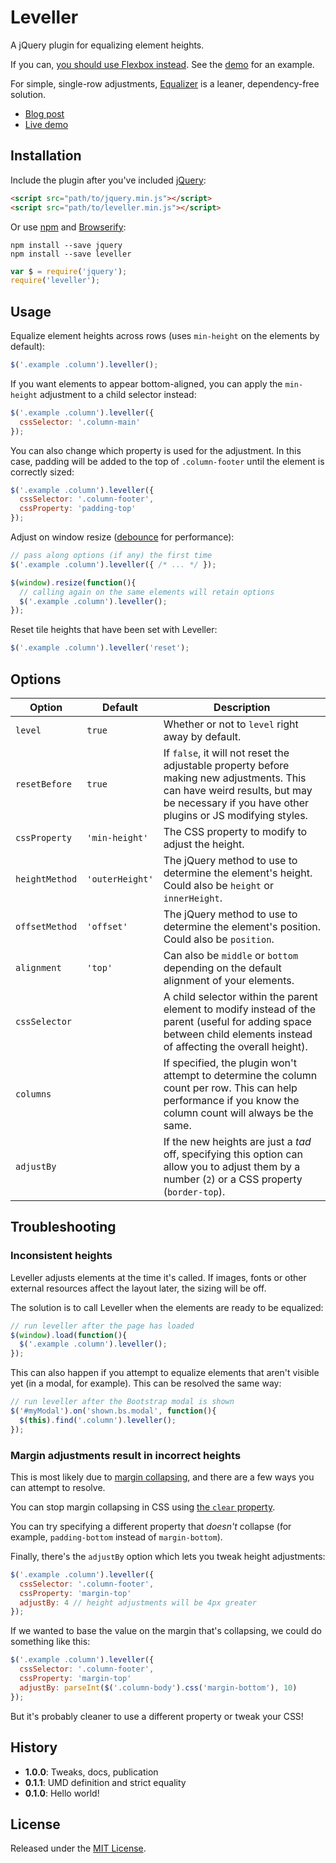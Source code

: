# Leveller

A jQuery plugin for equalizing element heights.

If you can, [you should use Flexbox instead](http://css-tricks.com/snippets/css/a-guide-to-flexbox/). See the [demo](http://cloudfour.github.io/leveller/) for an example.

For simple, single-row adjustments, [Equalizer](https://github.com/skrajewski/Equalizer) is a leaner, dependency-free solution.

- [Blog post](http://blog.cloudfour.com/leveller/)
- [Live demo](http://cloudfour.github.io/leveller/)

## Installation

Include the plugin after you've included [jQuery](http://jquery.com/):

```html
<script src="path/to/jquery.min.js"></script>
<script src="path/to/leveller.min.js"></script>
```

Or use [npm](https://www.npmjs.com/) and [Browserify](http://browserify.org/):

```
npm install --save jquery
npm install --save leveller
```
```javascript
var $ = require('jquery');
require('leveller');
```

## Usage

Equalize element heights across rows (uses `min-height` on the elements by default):

```javascript
$('.example .column').leveller();
```

If you want elements to appear bottom-aligned, you can apply the `min-height` adjustment to a child selector instead:

```javascript
$('.example .column').leveller({
  cssSelector: '.column-main'
});
```

You can also change which property is used for the adjustment. In this case, padding will be added to the top of `.column-footer` until the element is correctly sized:

```javascript
$('.example .column').leveller({
  cssSelector: '.column-footer',
  cssProperty: 'padding-top'
});
```

Adjust on window resize ([debounce](http://davidwalsh.name/javascript-debounce-function) for performance):

```javascript
// pass along options (if any) the first time
$('.example .column').leveller({ /* ... */ });

$(window).resize(function(){
  // calling again on the same elements will retain options
  $('.example .column').leveller();
});
```

Reset tile heights that have been set with Leveller:

```javascript
$('.example .column').leveller('reset');
```

## Options

Option | Default | Description
--- | --- | ---
`level` | `true` | Whether or not to `level` right away by default.
`resetBefore` | `true` | If `false`, it will not reset the adjustable property before making new adjustments. This can have weird results, but may be necessary if you have other plugins or JS modifying styles.
`cssProperty` | `'min-height'` | The CSS property to modify to adjust the height.
`heightMethod` | `'outerHeight'` | The jQuery method to use to determine the element's height. Could also be `height` or `innerHeight`.
`offsetMethod` | `'offset'` | The jQuery method to use to determine the element's position. Could also be `position`.
`alignment` | `'top'` | Can also be `middle` or `bottom` depending on the default alignment of your elements.
`cssSelector` | | A child selector within the parent element to modify instead of the parent (useful for adding space between child elements instead of affecting the overall height).
`columns` | | If specified, the plugin won't attempt to determine the column count per row. This can help performance if you know the column count will always be the same.
`adjustBy` | | If the new heights are just a _tad_ off, specifying this option can allow you to adjust them by a number (`2`) or a CSS property (`border-top`).

## Troubleshooting

### Inconsistent heights

Leveller adjusts elements at the time it's called. If images, fonts or other external resources affect the layout later, the sizing will be off.

The solution is to call Leveller when the elements are ready to be equalized:

```javascript
// run leveller after the page has loaded
$(window).load(function(){
  $('.example .column').leveller();
});
```

This can also happen if you attempt to equalize elements that aren't visible yet (in a modal, for example). This can be resolved the same way:

```javascript
// run leveller after the Bootstrap modal is shown
$('#myModal').on('shown.bs.modal', function(){
  $(this).find('.column').leveller();
});
```

### Margin adjustments result in incorrect heights

This is most likely due to [margin collapsing](https://developer.mozilla.org/en-US/docs/Web/CSS/margin_collapsing), and there are a few ways you can attempt to resolve.

You can stop margin collapsing in CSS using [the `clear` property](https://developer.mozilla.org/en-US/docs/Web/CSS/clear).

You can try specifying a different property that _doesn't_ collapse (for example, `padding-bottom` instead of `margin-bottom`).

Finally, there's the `adjustBy` option which lets you tweak height adjustments:

```javascript
$('.example .column').leveller({
  cssSelector: '.column-footer',
  cssProperty: 'margin-top'
  adjustBy: 4 // height adjustments will be 4px greater
});
```

If we wanted to base the value on the margin that's collapsing, we could do something like this:

```javascript
$('.example .column').leveller({
  cssSelector: '.column-footer',
  cssProperty: 'margin-top'
  adjustBy: parseInt($('.column-body').css('margin-bottom'), 10)
});
```

But it's probably cleaner to use a different property or tweak your CSS!

## History

- **1.0.0**: Tweaks, docs, publication
- **0.1.1**: UMD definition and strict equality
- **0.1.0**: Hello world!

## License

Released under the [MIT License](http://www.opensource.org/licenses/MIT).
